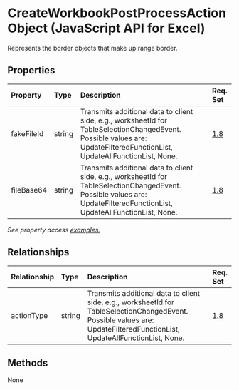 # CreateWorkbookPostProcessAction Object (JavaScript API for Excel)

Represents the border objects that make up range border.

## Properties

| Property	   | Type	|Description| Req. Set|
|:---------------|:--------|:----------|:----|
|fakeFileId|string|Transmits additional data to client side, e.g., worksheetId for TableSelectionChangedEvent. Possible values are: UpdateFilteredFunctionList, UpdateAllFunctionList, None.|[1.8](../requirement-sets/excel-api-requirement-sets.md)|
|fileBase64|string|Transmits additional data to client side, e.g., worksheetId for TableSelectionChangedEvent. Possible values are: UpdateFilteredFunctionList, UpdateAllFunctionList, None.|[1.8](../requirement-sets/excel-api-requirement-sets.md)|

_See property access [examples.](#property-access-examples)_

## Relationships
| Relationship | Type	|Description| Req. Set|
|:---------------|:--------|:----------|:----|
|actionType|string|Transmits additional data to client side, e.g., worksheetId for TableSelectionChangedEvent. Possible values are: UpdateFilteredFunctionList, UpdateAllFunctionList, None.|[1.8](../requirement-sets/excel-api-requirement-sets.md)|

## Methods
None

